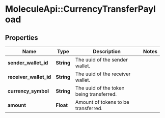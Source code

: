 # MoleculeApi::CurrencyTransferPayload

## Properties
Name | Type | Description | Notes
------------ | ------------- | ------------- | -------------
**sender_wallet_id** | **String** | The uuid of the sender wallet. | 
**receiver_wallet_id** | **String** | The uuid of the receiver wallet. | 
**currency_symbol** | **String** | The uuid of the token being transferred. | 
**amount** | **Float** | Amount of tokens to be transferred. | 


